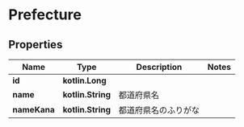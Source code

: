 
# Prefecture

## Properties
Name | Type | Description | Notes
------------ | ------------- | ------------- | -------------
**id** | **kotlin.Long** |  | 
**name** | **kotlin.String** | 都道府県名 | 
**nameKana** | **kotlin.String** | 都道府県名のふりがな | 



